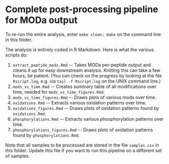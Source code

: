 Complete post-processing pipeline for MODa output
=================================================

To re-run the entire analysis, enter `make clean; make` on the command line in this folder.

The analysis is entirely coded in R Markdown. Here is what the various scripts do:

1. `extract_peptide_mods.Rmd`  -- Takes MODa per-peptide output and cleans it up for easy downstream analysis.
	Knitting this can take a few hours, be patient. (You can check on the progress by looking at the file
	`Rscript.log`, e.g. via `tail -f Rscript.log` on the UNIX command line.)
2. `mods_vs_time.Rmd` -- Creates summary table of all modifications over time, needed for `mods_vs_time_figures.Rmd`.
3. `mods_vs_time_figures.Rmd` -- Draws plots of various mods over time.
4. `oxidations.Rmd` -- Extracts various oxidation patterns over time.
5. `oxidations_figures.Rmd` -- Draws plots of oxidation patterns found by `oxidations.Rmd`.
4. `phosphorylations.Rmd` -- Extracts various phosphorylation patterns over time.
5. `phosphorylations_figures.Rmd` -- Draws plots of oxidation patterns found by `phosphorylations.Rmd`.

Note that all samples to be processed are stored in the file `samples.csv` in this folder. Update this file if you want to run this pipeline on a different set of samples. 
 
